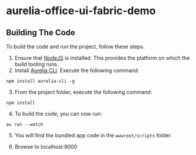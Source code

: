 # aurelia-office-ui-fabric-demo

## Building The Code

To build the code and run the project, follow these steps.

1. Ensure that [NodeJS](http://nodejs.org/) is installed. This provides the platform on which the build tooling runs.
2. Install [Aurelia CLI](http://aurelia.io/hub.html#/doc/article/aurelia/framework/latest/the-aurelia-cli/1). Execute the following command:

  ```shell
  npm install aurelia-cli -g
  ```
3. From the project folder, execute the following command:

  ```shell
  npm install
  ```
4. To build the code, you can now run:

  ```shell
  au run --watch
  ```
5. You will find the bundled app code in the `wwwroot/scripts` folder.

6. Browse to localhost:9000
